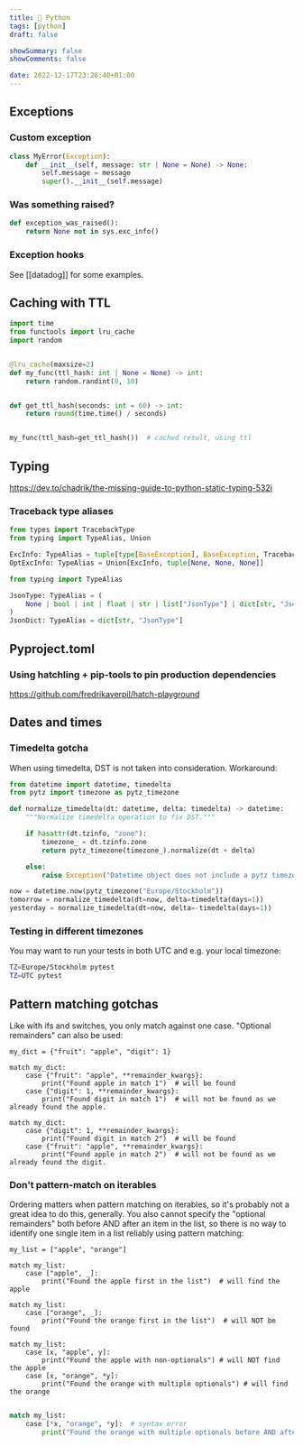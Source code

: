 ```yaml
---
title: 🐍 Python
tags: [python]
draft: false

showSummary: false
showComments: false

date: 2022-12-17T23:28:40+01:00
---
```


## Exceptions

### Custom exception

```python
class MyError(Exception):
    def __init__(self, message: str | None = None) -> None:
        self.message = message
        super().__init__(self.message)
```


### Was something raised?

```python
def exception_was_raised():
    return None not in sys.exc_info()
```

### Exception hooks

See [[datadog]] for some examples.

## Caching with TTL

```python
import time
from functools import lru_cache
import random


@lru_cache(maxsize=2)
def my_func(ttl_hash: int | None = None) -> int:
	return random.randint(0, 10)


def get_ttl_hash(seconds: int = 60) -> int:
	return round(time.time() / seconds)


my_func(ttl_hash=get_ttl_hash())  # cached result, using ttl
```

## Typing

https://dev.to/chadrik/the-missing-guide-to-python-static-typing-532i


### Traceback type aliases

```python
from types import TracebackType
from typing import TypeAlias, Union

ExcInfo: TypeAlias = tuple[type[BaseException], BaseException, TracebackType]
OptExcInfo: TypeAlias = Union[ExcInfo, tuple[None, None, None]]
```

```python
from typing import TypeAlias

JsonType: TypeAlias = (
	None | bool | int | float | str | list["JsonType"] | dict[str, "JsonType"]
)
JsonDict: TypeAlias = dict[str, "JsonType"]
```

## Pyproject.toml

### Using hatchling + pip-tools to pin production dependencies

https://github.com/fredrikaverpil/hatch-playground

## Dates and times

### Timedelta gotcha

When using timedelta, DST is not taken into consideration. Workaround:

```python
from datetime import datetime, timedelta
from pytz import timezone as pytz_timezone

def normalize_timedelta(dt: datetime, delta: timedelta) -> datetime:
	"""Normalize timedelta operation to fix DST."""

	if hasattr(dt.tzinfo, "zone"):
		timezone_ = dt.tzinfo.zone
		return pytz_timezone(timezone_).normalize(dt + delta)

	else:
		raise Exception("Datetime object does not include a pytz timezone")

now = datetime.now(pytz_timezone("Europe/Stockholm"))
tomorrow = normalize_timedelta(dt=now, delta=timedelta(days=1))
yesterday = normalize_timedelta(dt=now, delta=-timedelta(days=1))
```

### Testing in different timezones

You may want to run your tests in both UTC and e.g. your local timezone:

```bash
TZ=Europe/Stockholm pytest
TZ=UTC pytest
```

## Pattern matching gotchas

Like with ifs and switches, you only match against one case. "Optional remainders" can also be used:

```jupyter
my_dict = {"fruit": "apple", "digit": 1}

match my_dict:
    case {"fruit": "apple", **remainder_kwargs}:
        print("Found apple in match 1")  # will be found
    case {"digit": 1, **remainder_kwargs}:
	    print("Found digit in match 1")  # will not be found as we already found the apple.

match my_dict:
    case {"digit": 1, **remainder_kwargs}:
        print("Found digit in match 2")  # will be found
    case {"fruit": "apple", **remainder_kwargs}:
        print("Found apple in match 2")  # will not be found as we already found the digit.

```


### Don't pattern-match on iterables

Ordering matters when pattern matching on iterables, so it's probably not a great idea to do this, generally. You also cannot specify the "optional remainders" both before AND after an item in the list, so there is no way to identify one single item in a list reliably using pattern matching:

```jupyter
my_list = ["apple", "orange"]

match my_list:
    case ["apple", _]:
        print("Found the apple first in the list")  # will find the apple

match my_list:
    case ["orange", _]:
        print("Found the orange first in the list")  # will NOT be found

match my_list:
    case [x, "apple", y]:
        print("Found the apple with non-optionals") # will NOT find the apple
    case [x, "orange", *y]:
        print("Found the orange with multiple optionals") # will find the orange
        
```

```python
match my_list:
    case [*x, "orange", *y]:  # syntax error
        print("Found the orange with multiple optionals before AND after")
```


